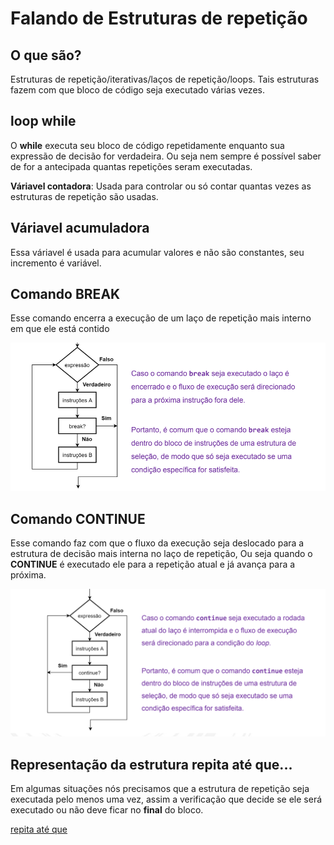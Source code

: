 # Falando de Estruturas de repetição

## O que são?

Estruturas de repetição/iterativas/laços de repetição/loops.
Tais estruturas fazem com que bloco de código seja executado várias vezes.

## loop while

O **while** executa seu bloco de código repetidamente enquanto sua expressão de decisão for verdadeira.
Ou seja nem sempre é possível saber de for a antecipada quantas repetições seram executadas.

**Váriavel contadora**: Usada para controlar ou só contar quantas vezes as estruturas de repetição são usadas.

## Váriavel acumuladora

Essa váriavel é usada para acumular valores e não são constantes, seu incremento é variável.

## Comando **BREAK**

Esse comando encerra a execução de um laço de repetição mais interno em que ele está contido

![Usando o break](comandobreak.png)

## Comando **CONTINUE**

Esse comando faz com que o fluxo da execução seja deslocado para a estrutura de decisão mais interna no laço de repetição, Ou seja quando o **CONTINUE** é executado ele para a repetição atual e já avança para a próxima.

![Comando Continue](comandocontinue.png)

## Representação da estrutura repita até que...

Em algumas situações nós precisamos que a estrutura de repetição seja executada pelo menos uma vez, assim a verificação que decide se ele será executado ou não deve ficar no **final** do bloco.

[repita até que](repitaAteQue.png)